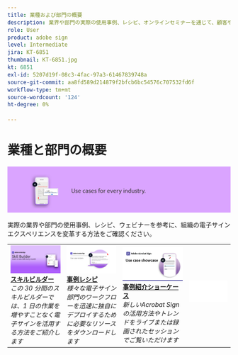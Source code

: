 ```yaml
---
title: 業種および部門の概要
description: 業界や部門の実際の使用事例、レシピ、オンラインセミナーを通じて、顧客や従業員の電子サイン体験をどのように変革できるかご覧ください
role: User
product: adobe sign
level: Intermediate
jira: KT-6851
thumbnail: KT-6851.jpg
kt: 6851
exl-id: 5207d19f-08c3-4fac-97a3-61467839748a
source-git-commit: aa8fd589d214879f2bfcb6bc54576c707532fd6f
workflow-type: tm+mt
source-wordcount: '124'
ht-degree: 0%

---
```


# 業種と部門の概要

![Acrobat Sign Industry Image](../assets/Hero-Industry.png)

実際の業界や部門の使用事例、レシピ、ウェビナーを参考に、組織の電子サインエクスペリエンスを変革する方法をご確認ください。

<table style="table-layout:fixed">
<tr>
  <td>
    <a href="innovation-series.md">
      <img alt="スキルビルダー" src="../assets/SB_1280.jpg" />
    </a>
    <div>
    <a href="innovation-series.md"><strong>スキルビルダー</strong></a>
    </div>
    <em>この 30 分間のスキルビルダーでは、1 日の作業を増やすことなく電子サインを活用する方法をご紹介します</em>
    <br>
  </td>
  <td>
    <a href="recipes.md">
      <img alt="事例レシピ" src="../assets/Expand_RecipeR.png" />
    </a>
    <div>
    <a href="recipes.md"><strong>事例レシピ</strong></a>
    </div>
    <em>様々な電子サイン部門のワークフローを迅速に独自にデプロイするために必要なリソースをダウンロードします</em>
    <br>
  </td>
  <td>
    <a href="use-case-showcase.md">
      <img alt="事例紹介ショーケース" src="../assets/UseCaseShowcaseR.png" />
    </a>
    <div>
    <a href="use-case-showcase.md"><strong>事例紹介ショーケース</strong></a>
    </div>
    <em>新しいAcrobat Signの活用方法やトレンドをライブまたは録画されたセッションでご覧いただけます</em>
    <br>
  </td>
  <td>
    <img alt="スペーサー" src="../assets/Whitespacer.png" />
    <div>
    <br>
  </td>
</tr>
</table>
